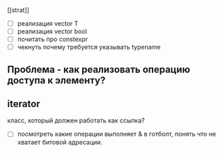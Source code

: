 [[strat]]
- [ ] реализация vector T
- [ ] реализация vector bool
- [ ] почитать про constexpr
- [ ] чекнуть почему требуется указывать typename

## Проблема - как реализовать операцию доступа к элементу?

## iterator
класс, который должен работать как ссылка?
- [ ] посмотреть какие операции выполняет & в готболт, понять что не хватает битовой адресации.
